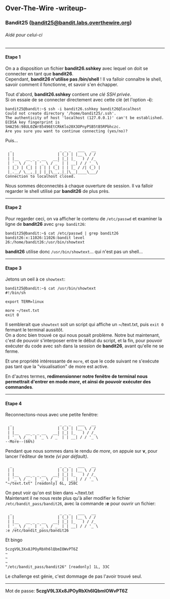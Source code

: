 ## Over-The-Wire -writeup-
### Bandit25 (bandit25@bandit.labs.overthewire.org)
###### Aidé pour celui-ci
---
#### Etape 1

On a a disposition un fichier **bandit26.sshkey** avec lequel on doit se connecter en tant que **bandit26**.  
Cependant, **bandit26 n'utilise pas /bin/shell** ! Il va falloir connaître le shell, savoir comment il fonctionne, et savoir s'en échapper.

Tout d'abord, **bandit26.sshkey** contient une *clé SSH privée*.  
Si on essaie de se connecter directement avec cette clé (et l'option **-i**):

```console
bandit25@bandit:~$ ssh -i bandit26.sshkey bandit26@localhost
Could not create directory '/home/bandit25/.ssh'.
The authenticity of host 'localhost (127.0.0.1)' can't be established.
ECDSA key fingerprint is SHA256:98UL0ZWr85496EtCRkKlo20X3OPnyPSB5tB5RPbhczc.
Are you sure you want to continue connecting (yes/no)? 
```
Puis...
```console
  _                     _ _ _   ___   __  
 | |                   | (_) | |__ \ / /  
 | |__   __ _ _ __   __| |_| |_   ) / /_  
 | '_ \ / _` | '_ \ / _` | | __| / / '_ \ 
 | |_) | (_| | | | | (_| | | |_ / /| (_) |
 |_.__/ \__,_|_| |_|\__,_|_|\__|____\___/ 
Connection to localhost closed.
```

Nous sommes déconnectés à chaque ouverture de session. Il va falloir regarder le shell utilisé par **bandit26** de plus près.

---
#### Etape 2

Pour regarder ceci, on va afficher le contenu de `/etc/passwd` et examiner la ligne de **bandit26** avec `grep bandit26`:

```console
bandit25@bandit:~$ cat /etc/passwd | grep bandit26
bandit26:x:11026:11026:bandit level 26:/home/bandit26:/usr/bin/showtext
```

**bandit26** utilise donc `/usr/bin/showtext`... qui n'est pas un shell...

---
#### Etape 3

Jetons un oeil à ce `showtext`:

```
bandit25@bandit:~$ cat /usr/bin/showtext 
#!/bin/sh

export TERM=linux

more ~/text.txt
exit 0
```

Il semblerait que `showtext` soit un script qui affiche un ~/text.txt, puis `exit 0` fermant le terminal aussitôt.  
On a donc bien trouvé ce qui nous posait problème. Notre but maintenant, c'est de pouvoir s'interposer entre le début du script, et la fin, pour pouvoir exécuter du code avec ssh dans la session de **bandit26**, avant qu'elle ne se ferme.

Et une propriété intéressante de `more`, et que le code suivant ne s'exécute pas tant que la "visualisation" de more est active.

En d'autres termes, **redimensionner notre fenêtre de terminal nous permettrait d'entrer en mode *more*, et ainsi de pouvoir exécuter des commandes**.

---
#### Etape 4

Reconnectons-nous avec une petite fenêtre:

```console
  _                     _ _ _   ___   __  
 | |                   | (_) | |__ \ / /  
 | |__   __ _ _ __   __| |_| |_   ) / /_  
 | '_ \ / _` | '_ \ / _` | | __| / / '_ \ 
--More--(66%)
```

Pendant que nous sommes dans le rendu de *more*, on appuie sur **v**, pour lancer l'éditeur de texte *(vi par défault)*.  

```console
  _                     _ _ _   ___   __
 | |                   | (_) | |__ \ / /
 | |__   __ _ _ __   __| |_| |_   ) / /_
 | '_ \ / _` | '_ \ / _` | | __| / / '_ \
"~/text.txt" [readonly] 6L, 258C
```

On peut voir qu'on est bien dans ~/text.txt  
Maintenant il ne nous reste plus qu'à aller modifier le fichier `/etc/bandit_pass/bandit26`, avec la commande **:e** pour ouvrir un fichier:

```console
  _                     _ _ _   ___   __
 | |                   | (_) | |__ \ / /
 | |__   __ _ _ __   __| |_| |_   ) / /_
 | '_ \ / _` | '_ \ / _` | | __| / / '_ \
:e /etc/bandit_pass/bandit26
```

Et bingo

```
5czgV9L3Xx8JPOyRbXh6lQbmIOWvPT6Z
~                                                                                                                                                    
~                                                                                                                                                    
~                                                                                                                                                    
"/etc/bandit_pass/bandit26" [readonly] 1L, 33C 
```

Le challenge est génie, c'est dommage de pas l'avoir trouvé seul.

---
Mot de passe: **5czgV9L3Xx8JPOyRbXh6lQbmIOWvPT6Z**
